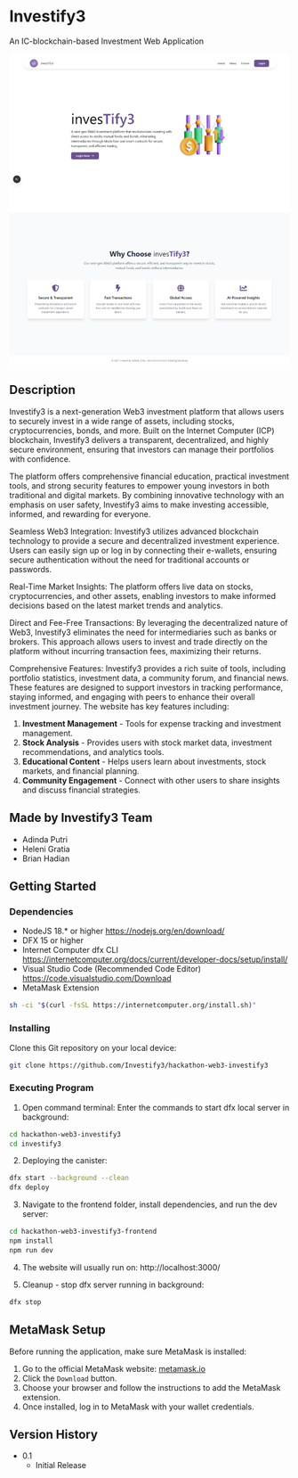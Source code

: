 # Investify3

An IC-blockchain-based Investment Web Application

![Homepage](doc/homepage.jpeg)

## Description

Investify3 is a next-generation Web3 investment platform that allows users to securely invest in a wide range of assets, including stocks, cryptocurrencies, bonds, and more. Built on the Internet Computer (ICP) blockchain, Investify3 delivers a transparent, decentralized, and highly secure environment, ensuring that investors can manage their portfolios with confidence.

The platform offers comprehensive financial education, practical investment tools, and strong security features to empower young investors in both traditional and digital markets. By combining innovative technology with an emphasis on user safety, Investify3 aims to make investing accessible, informed, and rewarding for everyone.

Seamless Web3 Integration: Investify3 utilizes advanced blockchain technology to provide a secure and decentralized investment experience. Users can easily sign up or log in by connecting their e-wallets, ensuring secure authentication without the need for traditional accounts or passwords.

Real-Time Market Insights: The platform offers live data on stocks, cryptocurrencies, and other assets, enabling investors to make informed decisions based on the latest market trends and analytics.

Direct and Fee-Free Transactions: By leveraging the decentralized nature of Web3, Investify3 eliminates the need for intermediaries such as banks or brokers. This approach allows users to invest and trade directly on the platform without incurring transaction fees, maximizing their returns.

Comprehensive Features: Investify3 provides a rich suite of tools, including portfolio statistics, investment data, a community forum, and financial news. These features are designed to support investors in tracking performance, staying informed, and engaging with peers to enhance their overall investment journey.
The website has key features including:
1. **Investment Management** - Tools for expense tracking and investment management.
2. **Stock Analysis** - Provides users with stock market data, investment recommendations, and analytics tools.
3. **Educational Content** - Helps users learn about investments, stock markets, and financial planning.
4. **Community Engagement** - Connect with other users to share insights and discuss financial strategies.

## Made by Investify3 Team
- Adinda Putri
- Heleni Gratia
- Brian Hadian

## Getting Started

### Dependencies

- NodeJS 18.* or higher https://nodejs.org/en/download/
- DFX 15 or higher
- Internet Computer dfx CLI https://internetcomputer.org/docs/current/developer-docs/setup/install/
- Visual Studio Code (Recommended Code Editor) https://code.visualstudio.com/Download
- MetaMask Extension

```bash
sh -ci "$(curl -fsSL https://internetcomputer.org/install.sh)"
```

### Installing

Clone this Git repository on your local device:
```bash
git clone https://github.com/Investify3/hackathon-web3-investify3
```

### Executing Program

1. Open command terminal: Enter the commands to start dfx local server in background:
```bash
cd hackathon-web3-investify3
cd investify3
```

2. Deploying the canister:
```bash
dfx start --background --clean
dfx deploy
```

3. Navigate to the frontend folder, install dependencies, and run the dev server:
```bash
cd hackathon-web3-investify3-frontend
npm install
npm run dev
```

4. The website will usually run on:
http://localhost:3000/

5. Cleanup - stop dfx server running in background:
```bash
dfx stop
```

## MetaMask Setup

Before running the application, make sure MetaMask is installed:
1. Go to the official MetaMask website: [metamask.io](https://metamask.io)
2. Click the `Download` button.
3. Choose your browser and follow the instructions to add the MetaMask extension.
4. Once installed, log in to MetaMask with your wallet credentials.

## Version History
- 0.1
    - Initial Release
